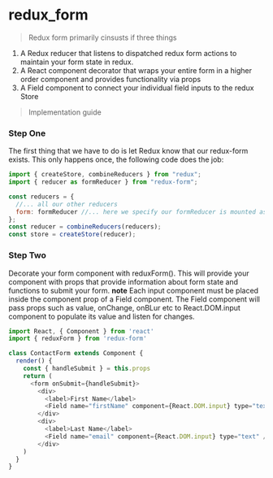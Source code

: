 # redux_form

> Redux form primarily cinsusts if three things

1. A Redux reducer that listens to dispatched redux form actions to maintain your form state in redux.
2. A React component decorator that wraps your entire form in a higher order component and provides functionality via props
3. A Field component to connect your individual field inputs to the redux Store

> Implementation guide

### Step One

The first thing that we have to do is let Redux know that our redux-form exists. This only happens once, the following code does the job:

```js
import { createStore, combineReducers } from "redux";
import { reducer as formReducer } from "redux-form";

const reducers = {
  //... all our other reducers
  form: formReducer //... here we specify our formReducer is mounted as form
};
const reducer = combineReducers(reducers);
const store = createStore(reducer);
```

### Step Two

Decorate your form component with reduxForm(). This will provide your component with props that provide information about form state and functions to submit your form.
**note**
Each input component must be placed inside the component prop of a Field component. The Field component will pass props such as value, onChange, onBLur etc to React.DOM.input component to populate its value and listen for changes.

```js
import React, { Component } from 'react'
import { reduxForm } from 'redux-form'

class ContactForm extends Component {
  render() {
    const { handleSubmit } = this.props
    return (
      <form onSubmit={handleSubmit}>
        <div>
          <label>First Name</label>
          <Field name="firstName" component={React.DOM.input} type="text" />
        </div>
        <div>
          <label>Last Name</label>
          <Field name="email" component={React.DOM.input} type="text" />
        </div>
    )
  }
}
```
